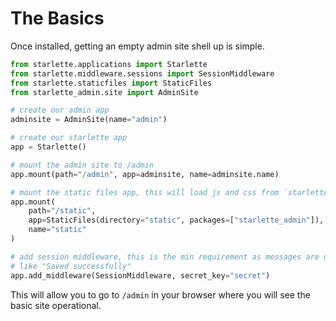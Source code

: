 # The Basics

Once installed, getting an empty admin site shell up is simple.

```python
from starlette.applications import Starlette
from starlette.middleware.sessions import SessionMiddleware
from starlette.staticfiles import StaticFiles
from starlette_admin.site import AdminSite

# create our admin app
adminsite = AdminSite(name="admin")

# create our starlette app
app = Starlette()

# mount the admin site to /admin
app.mount(path="/admin", app=adminsite, name=adminsite.name)

# mount the static files app, this will load js and css from `starlette_admin`
app.mount(
    path="/static",
    app=StaticFiles(directory="static", packages=["starlette_admin"]),
    name="static"
)

# add session middleware, this is the min requirement as messages are used
# like "Saved successfully"
app.add_middleware(SessionMiddleware, secret_key="secret")
```

This will allow you to go to `/admin` in your browser where you will see the basic
site operational.